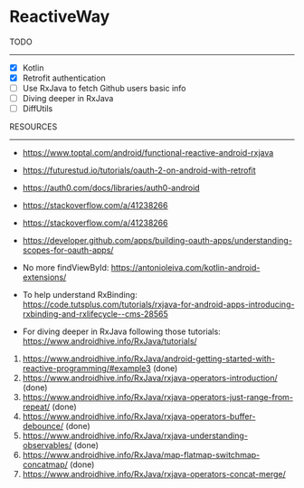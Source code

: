 # ReactiveWay

TODO
_____________________________________________________________
- [X] Kotlin
- [X] Retrofit authentication
- [ ] Use RxJava to fetch Github users basic info
- [ ] Diving deeper in RxJava
- [ ] DiffUtils
 
RESOURCES
_____________________________________________________________
- https://www.toptal.com/android/functional-reactive-android-rxjava
- https://futurestud.io/tutorials/oauth-2-on-android-with-retrofit
- https://auth0.com/docs/libraries/auth0-android
- https://stackoverflow.com/a/41238266
- https://stackoverflow.com/a/41238266
- https://developer.github.com/apps/building-oauth-apps/understanding-scopes-for-oauth-apps/
- No more findViewById: https://antonioleiva.com/kotlin-android-extensions/
- To help understand RxBinding: https://code.tutsplus.com/tutorials/rxjava-for-android-apps-introducing-rxbinding-and-rxlifecycle--cms-28565

- For diving deeper in RxJava following those tutorials: https://www.androidhive.info/RxJava/tutorials/
1. https://www.androidhive.info/RxJava/android-getting-started-with-reactive-programming/#example3 (done)
2. https://www.androidhive.info/RxJava/rxjava-operators-introduction/ (done)
3. https://www.androidhive.info/RxJava/rxjava-operators-just-range-from-repeat/ (done)
4. https://www.androidhive.info/RxJava/rxjava-operators-buffer-debounce/ (done)
5. https://www.androidhive.info/RxJava/rxjava-understanding-observables/ (done)
6. https://www.androidhive.info/RxJava/map-flatmap-switchmap-concatmap/ (done)
7. https://www.androidhive.info/RxJava/rxjava-operators-concat-merge/


